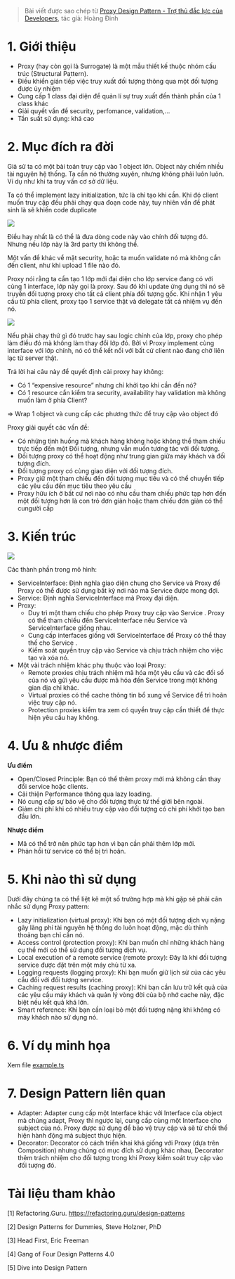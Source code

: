 > Bài viết được sao chép từ [Proxy Design Pattern - Trợ thủ đắc lực của Developers](https://viblo.asia/p/proxy-design-pattern-tro-thu-dac-luc-cua-developers-RQqKLB2bl7z), tác giả: Hoàng Đinh

# 1. Giới thiệu

- Proxy (hay còn gọi là Surrogate) là một mẫu thiết kế thuộc nhóm cấu trúc (Structural Pattern).
- Điều khiển gián tiếp việc truy xuất đối tượng thông qua một đối tượng được ủy nhiệm
- Cung cấp 1 class đại diện để quản lí sự truy xuất đến thành phần của 1 class khác
- Giải quyết vấn đề security, perfomance, validation,…
- Tần suất sử dụng: khá cao

# 2. Mục đích ra đời

Giả sử ta có một bài toán truy cập vào 1 object lớn. Object này chiếm nhiều tài nguyên hệ thống. Ta cần nó thường xuyên, nhưng không phải luôn luôn. Ví dụ như khi ta truy vấn cơ sở dữ liệu.

Ta có thể implement lazy initialization, tức là chỉ tạo khi cần. Khi đó client muốn truy cập đều phải chạy qua đoạn code này, tuy nhiên vấn đề phát sinh là sẽ khiến code duplicate

![](https://images.viblo.asia/003864ac-ff59-4552-9288-aa01e2c83392.png)

Điều hay nhất là có thể là đưa dòng code này vào chính đối tượng đó. Nhưng nếu lớp này là 3rd party thì không thể.

Một vấn đề khác về mặt security, hoặc ta muốn validate nó mà không cần đến client, như khi upload 1 file nào đó.

Proxy nói rằng ta cần tạo 1 lớp mới đại diện cho lớp service đang có với cùng 1 interface, lớp này gọi là proxy. Sau đó khi update ứng dụng thì nó sẽ truyền đối tượng proxy cho tất cả client phía đối tượng gốc. Khi nhận 1 yêu cầu từ phía client, proxy tạo 1 service thật và delegate tất cả nhiệm vụ đến nó.

![](https://images.viblo.asia/f5611ca0-b28d-4b17-bf84-c32f27328f7c.png)

Nếu phải chạy thứ gì đó trước hay sau logic chính của lớp, proxy cho phép làm điều đó mà không làm thay đổi lớp đó. Bởi vì Proxy implement cùng interface với lớp chính, nó có thể kết nối với bất cứ client nào đang chờ liên lạc từ server thật.

Trả lời hai câu này để quyết định cài proxy hay không:

- Có 1 “expensive resource” nhưng chỉ khởi tạo khi cần đến nó?
- Có 1 resource cần kiểm tra security, availability hay validation mà không muốn làm ở phía Client?

=> Wrap 1 object và cung cấp các phương thức để truy cập vào object đó

Proxy giải quyết các vấn đề:

- Có những tình huống mà khách hàng không hoặc không thể tham chiếu trực tiếp đến một Đối tượng, nhưng vẫn muốn tương tác với đối tượng.
- Đối tượng proxy có thể hoạt động như trung gian giữa máy khách và đối tượng đích.
- Đối tượng proxy có cùng giao diện với đối tượng đích.
- Proxy giữ một tham chiếu đến đối tượng mục tiêu và có thể chuyển tiếp các yêu cầu đến mục tiêu theo yêu cầu
- Proxy hữu ích ở bất cứ nơi nào có nhu cầu tham chiếu phức tạp hơn đến một đối tượng hơn là con trỏ đơn giản hoặc tham chiếu đơn giản có thể cungười cấp

# 3. Kiến trúc

![](https://refactoring.guru/images/patterns/diagrams/proxy/structure.png?id=f2478a82a84e1a1e512a8414bf1abd1c)

Các thành phần trong mô hình:

- ServiceInterface: Định nghĩa giao diện chung cho Service và Proxy để Proxy có thể được sử dụng bất kỳ nơi nào mà Service được mong đợi.
- Service: Định nghĩa ServiceInterface mà Proxy đại diện.
- Proxy:
  - Duy trì một tham chiếu cho phép Proxy truy cập vào Service . Proxy có thể tham chiếu đến ServiceInterface nếu Service và ServiceInterface giống nhau.
  - Cung cấp interfaces giống với ServiceInterface để Proxy có thể thay thế cho Service .
  - Kiểm soát quyền truy cập vào Service và chịu trách nhiệm cho việc tạo và xóa nó.
- Một vài trách nhiệm khác phụ thuộc vào loại Proxy:
  - Remote proxies chịu trách nhiệm mã hóa một yêu cầu và các đối số của nó và gửi yêu cầu được mã hóa đến Service trong một không gian địa chỉ khác.
  - Virtual proxies có thể cache thông tin bổ xung về Service để trì hoãn việc truy cập nó.
  - Protection proxies kiểm tra xem có quyền truy cập cần thiết để thực hiện yêu cầu hay không.

# 4. Ưu & nhược điểm

**Ưu điểm**

- Open/Closed Principle: Bạn có thể thêm proxy mới mà không cần thay đổi service hoặc clients.
- Cải thiện Performance thông qua lazy loading.
- Nó cung cấp sự bảo vệ cho đối tượng thực từ thế giới bên ngoài.
- Giảm chi phí khi có nhiều truy cập vào đối tượng có chi phí khởi tạo ban đầu lớn.

**Nhược điểm**

- Mã có thể trở nên phức tạp hơn vì bạn cần phải thêm lớp mới.
- Phản hồi từ service có thể bị trì hoãn.

# 5. Khi nào thì sử dụng

Dưới đây chúng ta có thể liệt kê một số trường hợp mà khi gặp sẽ phải cân nhắc sử dụng Proxy pattern:

- Lazy initialization (virtual proxy): Khi bạn có một đối tượng dịch vụ nặng gây lãng phí tài nguyên hệ thống do luôn hoạt động, mặc dù thỉnh thoảng bạn chỉ cần nó.
- Access control (protection proxy): Khi bạn muốn chỉ những khách hàng cụ thể mới có thể sử dụng đối tượng dịch vụ.
- Local execution of a remote service (remote proxy): Đây là khi đối tượng service được đặt trên một máy chủ từ xa.
- Logging requests (logging proxy): Khi bạn muốn giữ lịch sử của các yêu cầu đối với đối tượng service.
- Caching request results (caching proxy): Khi bạn cần lưu trữ kết quả của các yêu cầu máy khách và quản lý vòng đời của bộ nhớ cache này, đặc biệt nếu kết quả khá lớn.
- Smart reference: Khi bạn cần loại bỏ một đối tượng nặng khi không có máy khách nào sử dụng nó.

# 6. Ví dụ minh họa

Xem file [example.ts](./example.ts)

# 7. Design Pattern liên quan

- Adapter: Adapter cung cấp một Interface khác với Interface của object mà chúng adapt, Proxy thì ngược lại, cung cấp cùng một Interface cho subject của nó. Proxy được sử dụng để bảo vệ truy cập và sẽ từ chối thể hiện hành động mà subject thực hiện.
- Decorator: Decorator có cách triển khai khá giống với Proxy (dựa trên Composition) nhưng chúng có mục đích sử dụng khác nhau, Decorator thêm trách nhiệm cho đối tượng trong khi Proxy kiểm soát truy cập vào đối tượng đó.

# Tài liệu tham khảo

[1] Refactoring.Guru. https://refactoring.guru/design-patterns

[2] Design Patterns for Dummies, Steve Holzner, PhD

[3] Head First, Eric Freeman

[4] Gang of Four Design Patterns 4.0

[5] Dive into Design Pattern
